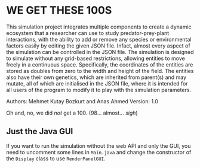 # WE GET THESE 100S

This simulation project integrates multiple components to create a dynamic ecosystem that a researcher can use to
study predator-prey-plant interactions, with the ability to add or remove any species or environmental factors easily
by editing the given JSON file. Infact, almost every aspect of the simulation can be controlled in the JSON file.
The simulation is designed to simulate without any grid-based restrictions, allowing entities to move freely in a
continuous space. Specifically, the coordinates of the entities are stored as doubles from zero to the width and height
of the field. The entities also have their own genetics, which are inherited from parent(s) and may mutate,
all of which are initialised in the JSON file, where it is intended for all users of the program to modify it
to play with the simulation parameters.

Authors: Mehmet Kutay Bozkurt and Anas Ahmed
Version: 1.0

Oh and, no, we did _not_ get a 100.
(98... almost... _sigh_)

## Just the Java GUI

If you want to run the simulation without the web API and only the GUI, you need to uncomment some lines in `Main.java` and change the constructor of the `Display` class to use `RenderPanelGUI`.